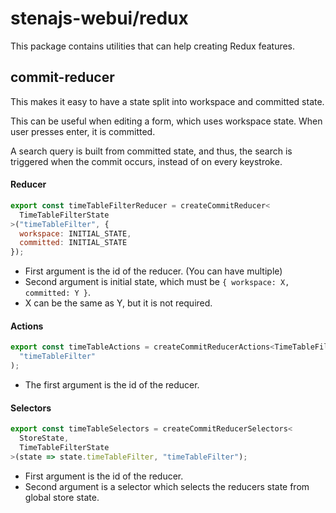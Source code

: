 # stenajs-webui/redux

This package contains utilities that can help creating Redux features.

## commit-reducer

This makes it easy to have a state split into workspace and committed
state.

This can be useful when editing a form, which uses workspace state.
When user presses enter, it is committed.

A search query is built from committed state, and thus, the search
is triggered when the commit occurs, instead of on every keystroke.

#### Reducer
```js
export const timeTableFilterReducer = createCommitReducer<
  TimeTableFilterState
>("timeTableFilter", {
  workspace: INITIAL_STATE,
  committed: INITIAL_STATE
});
```

* First argument is the id of the reducer. (You can have multiple)
* Second argument is initial state, which must be `{ workspace: X, committed: Y }`.
* X can be the same as Y, but it is not required.

#### Actions

```js
export const timeTableActions = createCommitReducerActions<TimeTableFilterState>(
  "timeTableFilter"
);
```

* The first argument is the id of the reducer.

#### Selectors

```js
export const timeTableSelectors = createCommitReducerSelectors<
  StoreState,
  TimeTableFilterState
>(state => state.timeTableFilter, "timeTableFilter");
```

* First argument is the id of the reducer.
* Second argument is a selector which selects the reducers state from global store state.
